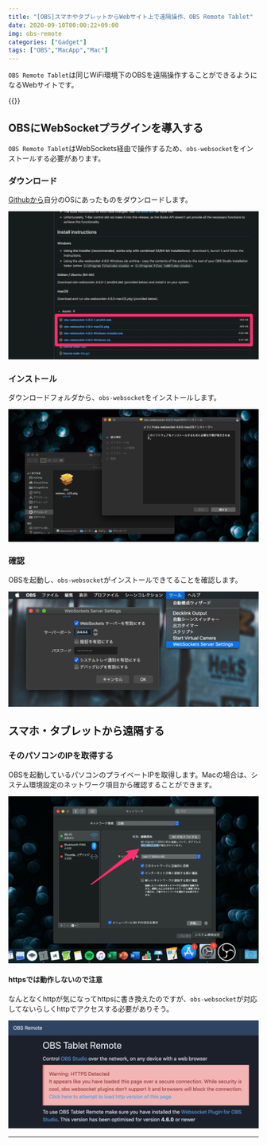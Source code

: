 ```yaml
---
title: "[OBS]スマホやタブレットからWebサイト上で遠隔操作、OBS Remote Tablet"
date: 2020-09-10T00:00:22+09:00
img: obs-remote
categories: ["Gadget"]
tags: ["OBS","MacApp","Mac"]
---
```


`OBS Remote Tablet`は同じWiFi環境下のOBSを遠隔操作することができるようになるWebサイトです。

{{<ad>}}

## OBSにWebSocketプラグインを導入する

`OBS Remote Tablet`はWebSockets経由で操作するため、`obs-websocket`をインストールする必要があります。

### ダウンロード

[Githubから](https://github.com/Palakis/obs-websocket/releases/)自分のOSにあったものをダウンロードします。

![](../../../images/obs-websocket-download.jpg)

### インストール

ダウンロードフォルダから、`obs-websocket`をインストールします。

![](../../../images/obs-websocket-install.jpg)

### 確認

OBSを起動し、`obs-websocket`がインストールできてることを確認します。

![メニューバー＞WebSockets Server Settings](../../../images/obs-websocket.jpg)

## スマホ・タブレットから遠隔する

### そのパソコンのIPを取得する

OBSを起動しているパソコンのプライベートIPを取得します。Macの場合は、システム環境設定のネットワーク項目から確認することができます。

![システム環境設定＞ネットワーク](../../../images/mac-setting-ip.jpg)



#### httpsでは動作しないので注意

なんとなくhttpが気になってhttpsに書き換えたのですが、`obs-websocket`が対応してないらしくhttpでアクセスする必要がありそう。

![Warning: HTTPS Detected](../../../images/obs-remote-https.jpg)

***

